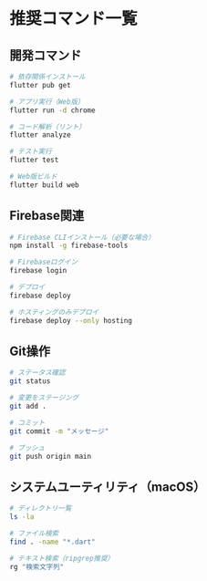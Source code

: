 # 推奨コマンド一覧

## 開発コマンド
```bash
# 依存関係インストール
flutter pub get

# アプリ実行（Web版）
flutter run -d chrome

# コード解析（リント）
flutter analyze

# テスト実行
flutter test

# Web版ビルド
flutter build web
```

## Firebase関連
```bash
# Firebase CLIインストール（必要な場合）
npm install -g firebase-tools

# Firebaseログイン
firebase login

# デプロイ
firebase deploy

# ホスティングのみデプロイ
firebase deploy --only hosting
```

## Git操作
```bash
# ステータス確認
git status

# 変更をステージング
git add .

# コミット
git commit -m "メッセージ"

# プッシュ
git push origin main
```

## システムユーティリティ（macOS）
```bash
# ディレクトリ一覧
ls -la

# ファイル検索
find . -name "*.dart"

# テキスト検索（ripgrep推奨）
rg "検索文字列"
```